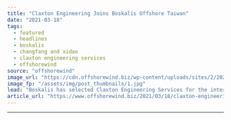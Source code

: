 ```yaml
---
title: "Claxton Engineering Joins Boskalis Offshore Taiwan"
date: "2021-03-18"
tags: 
  - featured
  - headlines
  - boskalis
  - changfang and xidao
  - claxton engineering services
  - offshorewind
source: "offshorewind"
image_url: "https://cdn.offshorewind.biz/wp-content/uploads/sites/2/2021/03/18123004/Claxton-Engineering-Joins-Boskalis-Offshore-Taiwan.jpg"
image_fp: "/assets/img/post_thumbnails/1.jpg"
lead: "Boskalis has selected Claxton Engineering Services for the internal dredging services scope on the"
article_url: "https://www.offshorewind.biz/2021/03/18/claxton-engineering-joins-boskalis-offshore-taiwan/"
---
```


---
